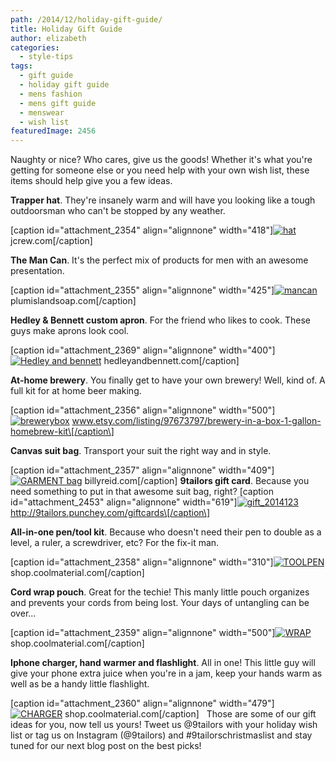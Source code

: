 ```yaml
---
path: /2014/12/holiday-gift-guide/
title: Holiday Gift Guide
author: elizabeth
categories: 
  - style-tips
tags: 
  - gift guide
  - holiday gift guide
  - mens fashion
  - mens gift guide
  - menswear
  - wish list
featuredImage: 2456
---
```

Naughty or nice? Who cares, give us the goods! Whether it's what you're getting for someone else or you need help with your own wish list, these items should help give you a few ideas.    

**Trapper hat**. They're insanely warm and will have you looking like a tough outdoorsman who can't be stopped by any weather.

\[caption id="attachment\_2354" align="alignnone" width="418"\][![hat](http://blog.9tailors.com/uploads/hat.jpg)](http://blog.9tailors.com/uploads/hat.jpg) jcrew.com\[/caption\]  

**The Man Can**. It's the perfect mix of products for men with an awesome presentation.

\[caption id="attachment\_2355" align="alignnone" width="425"\][![mancan](http://blog.9tailors.com/uploads/mancan.jpg)](http://blog.9tailors.com/uploads/mancan.jpg) plumislandsoap.com\[/caption\]  

**Hedley & Bennett custom apron**. For the friend who likes to cook. These guys make aprons look cool.

\[caption id="attachment\_2369" align="alignnone" width="400"\][![Hedley and bennett](http://blog.9tailors.com/uploads/Hedley-and-bennett.jpg)](http://blog.9tailors.com/uploads/Hedley-and-bennett.jpg) hedleyandbennett.com\[/caption\]

**At-home brewery**. You finally get to have your own brewery! Well, kind of. A full kit for at home beer making.

\[caption id="attachment\_2356" align="alignnone" width="500"\][![brewerybox](http://blog.9tailors.com/uploads/brewerybox.jpg)](http://blog.9tailors.com/uploads/brewerybox.jpg) www.etsy.com/listing/97673797/brewery-in-a-box-1-gallon-homebrew-kit\[/caption\]

**Canvas suit bag**. Transport your suit the right way and in style.

\[caption id="attachment\_2357" align="alignnone" width="409"\][![GARMENT bag](http://blog.9tailors.com/uploads/GARMENT-bag.jpg)](http://blog.9tailors.com/uploads/GARMENT-bag.jpg) billyreid.com\[/caption\] **9tailors gift card**. Because you need something to put in that awesome suit bag, right? \[caption id="attachment\_2453" align="alignnone" width="619"\][![gift_2014123](http://blog.9tailors.com/uploads/gift_20141231.jpg)](http://blog.9tailors.com/uploads/gift_20141231.jpg) http://9tailors.punchey.com/giftcards\[/caption\]

**All-in-one pen/tool kit**. Because who doesn't need their pen to double as a level, a ruler, a screwdriver, etc? For the fix-it man.

\[caption id="attachment\_2358" align="alignnone" width="310"\][![TOOLPEN](http://blog.9tailors.com/uploads/TOOLPEN.jpg)](http://blog.9tailors.com/uploads/TOOLPEN.jpg) shop.coolmaterial.com\[/caption\]

**Cord wrap pouch**. Great for the techie! This manly little pouch organizes and prevents your cords from being lost. Your days of untangling can be over...

\[caption id="attachment\_2359" align="alignnone" width="500"\][![WRAP](http://blog.9tailors.com/uploads/WRAP.jpg)](http://blog.9tailors.com/uploads/WRAP.jpg) shop.coolmaterial.com\[/caption\]

**Iphone charger, hand warmer and flashlight**. All in one! This little guy will give your phone extra juice when you're in a jam, keep your hands warm as well as be a handy little flashlight.

\[caption id="attachment\_2360" align="alignnone" width="479"\][![CHARGER](http://blog.9tailors.com/uploads/CHARGER.jpg)](http://blog.9tailors.com/uploads/CHARGER.jpg) shop.coolmaterial.com\[/caption\]   Those are some of our gift ideas for you, now tell us yours! Tweet us @9tailors with your holiday wish list or tag us on Instagram (@9tailors) and #9tailorschristmaslist and stay tuned for our next blog post on the best picks!